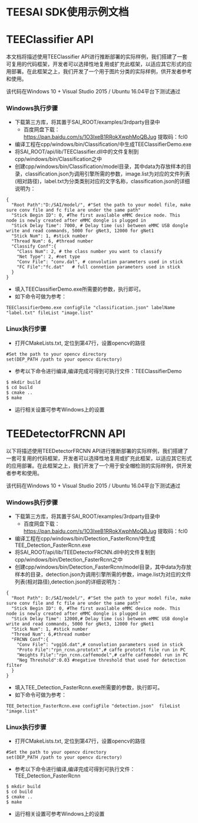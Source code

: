 # TEESAI SDK使用示例文档

# TEEClassifier API
本文档将描述使用TEEClassifier API进行推断部署的实际样例，我们搭建了一套可复用的代码框架，开发者可以选择性地复用或扩充此框架，以适应其它形式的应用部署。在此框架之上，我们开发了一个用于图片分类的实际样例，供开发者参考和使用。

该代码在Windows 10 + Visual Studio 2015 / Ubuntu 16.04平台下测试通过

### Windows执行步骤
* 下载第三方库，将其置于SAI_ROOT/examples/3rdparty目录中
  * 百度网盘下载：https://pan.baidu.com/s/1O3IxeB1RRokXwphMoQBJug 提取码：fcl0 
* 编译工程在cpp/windows/bin/Classification/中生成TEEClassifierDemo.exe
* 将SAI_ROOT/api/lib/TEEClassifier.dll中的文件复制到cpp/windows/bin/Classification之中
* 创建cpp/windows/bin/Classification/model目录，其中data为存放样本的目录，classification.json为调用引擎所需的参数，image.list为对应的文件列表(相对路径)，label.txt为分类类别对应的文字名称，classification.json的详细说明为：

```
{
  "Root Path":"D:/SAI/model/", #"Set the path to your model file, make sure conv file and fc file are under the same path"
  "Stick Begin ID": 0, #The first available eMMC device node. This node is newly created after eMMC dongle is plugged in
  "Stick Delay Time": 7000, # Delay time (us) between eMMC USB dongle write and read commands, 5000 for gNet3, 12000 for gNet1
  "Stick Num": 1, #stick number
  "Thread Num": 6, #thread number
  "Classify Conf":{  
    "Class Num": 2, # the class number you want to classify
    "Net Type": 2, #net type 
    "Conv File": "conv.dat", # convolution parameters used in stick
    "FC File":"fc.dat"   # full connetion parameters used in stick
  }
}
```

* 填入TEEClassifierDemo.exe所需要的参数，执行即可。
* 如下命令可做为参考：

```
TEEClassifierDemo.exe configFile "classification.json" labelName "label.txt" fileList "image.list"

```

### Linux执行步骤

* 打开CMakeLists.txt, 定位到第47行，设置opencv的路径

```
#Set the path to your opencv directory
set(DEP_PATH /path to your opencv directory)
```

* 参考以下命令进行编译,编译完成可得到可执行文件：TEEClassifierDemo

```
$ mkdir build
$ cd build
$ cmake ..
$ make
```

* 运行相关设置可参考Windows上的设置

# TEEDetectorFRCNN API
以下将描述使用TEEDetectorFRCNN API进行推断部署的实际样例，我们搭建了一套可复用的代码框架，开发者可以选择性地复用或扩充此框架，以适应其它形式的应用部署。在此框架之上，我们开发了一个用于安全帽检测的实际样例，供开发者参考和使用。

该代码在Windows 10 + Visual Studio 2015 / Ubuntu 16.04平台下测试通过

### Windows执行步骤
* 下载第三方库，将其置于SAI_ROOT/examples/3rdparty目录中
  * 百度网盘下载：https://pan.baidu.com/s/1O3IxeB1RRokXwphMoQBJug 提取码：fcl0 
* 编译工程在cpp/windows/bin/Detection_FasterRcnn/中生成TEE_Detection_FasterRcnn.exe
* 将SAI_ROOT/api/lib/TEEDetectorFRCNN.dll中的文件复制到cpp/windows/bin/Detection_FasterRcnn之中
* 创建cpp/windows/bin/Detection_FasterRcnn/model目录，其中data为存放样本的目录，detection.json为调用引擎所需的参数，image.list为对应的文件列表(相对路径),detection.json的详细说明为：

```
{
  "Root Path": D:/SAI/model/", #"Set the path to your model file, make sure conv file and fc file are under the same path"
  "Stick Begin ID": 0, #The first available eMMC device node. This node is newly created after eMMC dongle is plugged in
  "Stick Delay Time": 12000,# Delay time (us) between eMMC USB dongle write and read commands, 5000 for gNet3, 12000 for gNet1
  "Stick Num": 1, #stick number
  "Thread Num": 6,#thread number
  "FRCNN Conf":{  
    "Conv File": "vgg16.dat",# convolution parameters used in stick
    "Proto File":"rpn_rcnn.prototxt",# caffe prototxt file run in PC 
    "Weights File":"rpn_rcnn.caffemodel",# caffe caffemodel run in PC
	"Neg Threshold":0.03 #negative threshold that used for detection filter
  }
}
```

* 填入TEE_Detection_FasterRcnn.exe所需要的参数，执行即可。
* 如下命令可做为参考：

```
TEE_Detection_FasterRcnn.exe configFile "detection.json"  fileList "image.list"

```

### Linux执行步骤

* 打开CMakeLists.txt, 定位到第47行，设置opencv的路径

```
#Set the path to your opencv directory
set(DEP_PATH /path to your opencv directory)
```

* 参考以下命令进行编译,编译完成可得到可执行文件：TEE_Detection_FasterRcnn

```
$ mkdir build
$ cd build
$ cmake ..
$ make
```

* 运行相关设置可参考Windows上的设置




